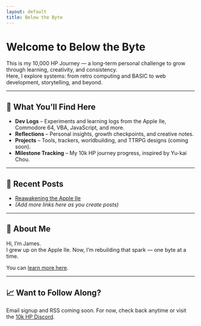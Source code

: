 ```yaml
---
layout: default
title: Below the Byte
---
```


# Welcome to Below the Byte

This is my 10,000 HP Journey — a long-term personal challenge to grow through learning, creativity, and consistency.  
Here, I explore systems: from retro computing and BASIC to web development, storytelling, and beyond.

---

## 📘 What You’ll Find Here

- **Dev Logs** – Experiments and learning logs from the Apple IIe, Commodore 64, VBA, JavaScript, and more.
- **Reflections** – Personal insights, growth checkpoints, and creative notes.
- **Projects** – Tools, trackers, worldbuilding, and TTRPG designs (coming soon).
- **Milestone Tracking** – My 10k HP journey progress, inspired by Yu-kai Chou.

---

## 🔧 Recent Posts

- [Reawakening the Apple IIe](reawakening-apple-iie.html)
- _(Add more links here as you create posts)_

---

## 👋 About Me

Hi, I’m James.  
I grew up on the Apple IIe. Now, I’m rebuilding that spark — one byte at a time.

You can [learn more here](about.html).

---

## 📈 Want to Follow Along?

Email signup and RSS coming soon. For now, check back anytime or visit the [10k HP Discord](https://10khp.com).

